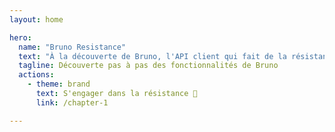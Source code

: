 ```yaml
---
layout: home

hero:
  name: "Bruno Resistance"
  text: "À la découverte de Bruno, l'API client qui fait de la résistance"
  tagline: Découverte pas à pas des fonctionnalités de Bruno
  actions:
    - theme: brand
      text: S'engager dans la résistance 🤝
      link: /chapter-1

---
```


<style>
.name {
  max-width: unset !important;
  margin-top: 50px
}
.text {
  max-width: unset !important;
  margin-top: 10px;
}
.tagline {
  max-width: unset !important;
  margin-top: 20px;
}
.actions {
  justify-content: flex-end;
}
.VPButton {
  border-radius: 24px !important;
  padding: 0 24px !important;
  line-height: 46px !important;
  font-size: 16px !important;
}
</style>